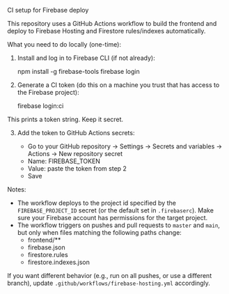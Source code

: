 CI setup for Firebase deploy

This repository uses a GitHub Actions workflow to build the frontend and deploy to Firebase Hosting and Firestore rules/indexes automatically.

What you need to do locally (one-time):

1. Install and log in to Firebase CLI (if not already):

   npm install -g firebase-tools
   firebase login

2. Generate a CI token (do this on a machine you trust that has access to the Firebase project):

   firebase login:ci

This prints a token string. Keep it secret.

3. Add the token to GitHub Actions secrets:

   - Go to your GitHub repository -> Settings -> Secrets and variables -> Actions -> New repository secret
   - Name: FIREBASE_TOKEN
   - Value: paste the token from step 2
   - Save

Notes:

- The workflow deploys to the project id specified by the `FIREBASE_PROJECT_ID` secret (or the default set in `.firebaserc`). Make sure your Firebase account has permissions for the target project.
- The workflow triggers on pushes and pull requests to `master` and `main`, but only when files matching the following paths change:
  - frontend/\*\*
  - firebase.json
  - firestore.rules
  - firestore.indexes.json

If you want different behavior (e.g., run on all pushes, or use a different branch), update `.github/workflows/firebase-hosting.yml` accordingly.
